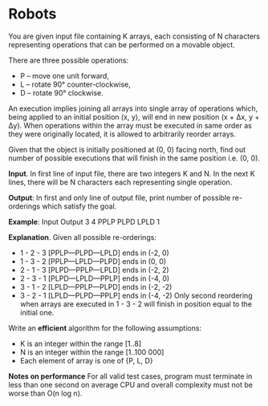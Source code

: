 # Robots

You are given input file containing K arrays, each consisting of N characters representing operations 
that can be performed on a movable object. 

There are three possible operations:
- P – move one unit forward,
- L – rotate 90° counter-clockwise,
- D – rotate 90° clockwise.

An execution implies joining all arrays into single array of operations which, being applied to an 
initial position (x, y), will end in new position (x + Δx, y + Δy). When operations within the array 
must be executed in same order as they were originally located, it is allowed to arbitrarily reorder 
arrays. 

Given that the object is initially positioned at (0, 0) facing north, find out number of possible 
executions that will finish in the same position i.e. (0, 0).

**Input**. In first line of input file, there are two integers K and N. In the next K lines, there will be N 
characters each representing single operation.

**Output**: In first and only line of output file, print number of possible re-orderings which satisfy the 
goal.

**Example**:
Input Output
3 4
PPLP
PLPD
LPLD
1

**Explanation**. Given all possible re-orderings:
- 1 - 2 - 3 [PPLP—PLPD—LPLD] ends in (-2, 0)
- 1 - 3 - 2 [PPLP—LPLD—PLPD] ends in (0, 0)
- 2 - 1 - 3 [PLPD—PPLP—LPLD] ends in (-2, 2)
- 2 - 3 - 1 [PLPD—LPLD—PPLP] ends in (-4, 0)
- 3 - 1 - 2 [LPLD—PPLP—PLPD] ends in (-2, -2)
- 3 - 2 - 1 [LPLD—PLPD—PPLP] ends in (-4, -2)
Only second reordering when arrays are executed in 1 - 3 - 2 will finish in position equal to the 
initial one.

Write an **efficient** algorithm for the following assumptions:
- K is an integer within the range [1..8]
- N is an integer within the range [1..100 000]
- Each element of array is one of {P, L, D}

**Notes on performance**
For all valid test cases, program must terminate in less than one second on average CPU and overall 
complexity must not be worse than O(n log n).